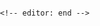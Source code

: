 



<title>Local Editor</title>

<script src="scripts/wodotexteditor/wodotexteditor.js" type="text/javascript" charset="utf-8"></script>
<script src="scripts/wodotexteditor/FileSaver.js" type="text/javascript" charset="utf-8"></script>
<script src="scripts/wodotexteditor/localfileeditor.js" type="text/javascript" charset="utf-8"></script>
<script src="scripts/wodotexteditor/webodf.js" type="text/javascript" charset="utf-8"></script>
    <!-- editor: end -->


  <body style="width:100%; height:100%; margin:0px; padding:0px" onload="createEditor();">
    <div id="editorContainer" style="width:100%; height:100%; margin:0px; padding:0px">
    </div>
  </body>

ffmpeg -framerate 1/10 -i file%d.jpeg -i input.mp3  -c:a copy  -r 30 -s 720x480 -y test.mp4

ffmpeg -i video.mp4 -i audio.mp3 -codec copy -shortest output.mp4



git clone https://github.com/xroche/httrack.git --recurse
cd httrack
./configure && make -j8 && make install DESTDIR=/

*wget -q -O - "http://wordpress.org/latest.tar.gz" | tar -xzf - -C /var/www*

soffice --headless --convert-to pdf *.doc
